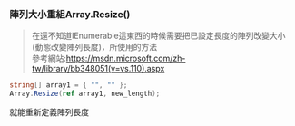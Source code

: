 ### 陣列大小重組Array.Resize()

>在還不知道IEnumerable這東西的時候需要把已設定長度的陣列改變大小(動態改變陣列長度)，所使用的方法   
>參考網站:https://msdn.microsoft.com/zh-tw/library/bb348051(v=vs.110).aspx
```c# 
string[] array1 = { "", "" };
Array.Resize(ref array1, new_length);
```
就能重新定義陣列長度
